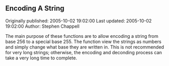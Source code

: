 ## Encoding A String

Originally published: 2005-10-02 19:02:00
Last updated: 2005-10-02 19:02:00
Author: Stephen Chappell

The main purpose of these functions are to allow encoding a string from base 256 to a special base 255. The function view the strings as numbers and simply change what base they are written in. This is not recommended for very long strings; otherwise, the encoding and deconding process can take a very long time to complete.